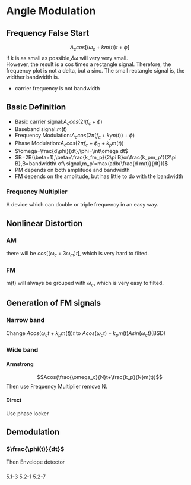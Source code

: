 # Angle Modulation
## Frequency False Start
$$A_ccos[(\omega_c+km(t))t+\phi]$$
if k is as small as possible,$\delta \omega$ will very very small.<br/>
However, the result is a cos times a rectangle signal. Therefore, the frequency plot is not a delta, but a sinc.
The small rectangle signal is, the widther bandwidth is.
* carrier frequency is not bandwidth
## Basic Definition
* Basic carrier signal:$A_ccos(2\pi f_c+\phi)$
* Baseband signal:$m(t)$
* Frequency Modulation:$A_ccos(2\pi (f_c+k_fm(t))+\phi)$
* Phase Modulation:$A_ccos(2\pi f_c+\phi_0+k_pm(t))$
* $\omega=\frac{d\phi}{dt},\phi=\int\omega dt$
* $B=2B(\beta+1),\beta=\frac{k_fm_p}{2\pi B}or\frac{k_pm_p'}{2\pi B},B=bandwidth\ of\ signal,m_p'=max(adb(\frac{d m(t)}{dt}))$
* PM depends on both amplitude and bandwidth
* FM depends on the amplitude, but has little to do with the bandwidth
### Frequency Multiplier
A device which can double or triple frequency in an easy way.
## Nonlinear Distortion
### AM
there will be $cos[(\omega_c+3\omega_m)t]$, which is very hard to filted.
### FM
m(t) will always be grouped with $\omega_c$, which is very easy to filted.
## Generation of FM signals
### Narrow band
Change $Acos(\omega_ct+k_pm(t))t$ to $Acos(\omega_ct)-k_pm(t)Asin(\omega_ct)$(BSD)
### Wide band
#### Armstrong
$$Acos(\frac{\omega_c}{N}t+\frac{k_p}{N}m(t))$$
Then use Frequency Multiplier remove N.
#### Direct
Use phase locker
## Demodulation
### $\frac{\phi(t)}{dt}$
Then Envelope detector
###
5.1-3 5.2-1 5.2-7
